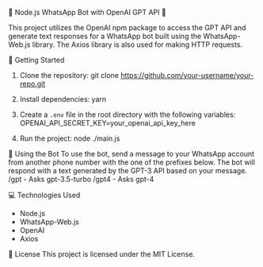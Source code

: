 🤖 Node.js WhatsApp Bot with OpenAI GPT API 🤖

This project utilizes the OpenAI npm package to access the GPT API and generate text responses for a WhatsApp bot built using the WhatsApp-Web.js library. The Axios library is also used for making HTTP requests.

🚀 Getting Started
1. Clone the repository:
   git clone https://github.com/your-username/your-repo.git

2. Install dependencies:
   yarn

3. Create a `.env` file in the root directory with the following variables:
   OPENAI_API_SECRET_KEY=your_openai_api_key_here

4. Run the project:
   node ./main.js

🤖 Using the Bot
To use the bot, send a message to your WhatsApp account from another phone number with the one of the prefixes below. The bot will respond with a text generated by the GPT-3 API based on your message.
/gpt - Asks gpt-3.5-turbo
/gpt4 - Asks gpt-4

💻 Technologies Used
- Node.js
- WhatsApp-Web.js
- OpenAI
- Axios

📝 License
This project is licensed under the MIT License.
